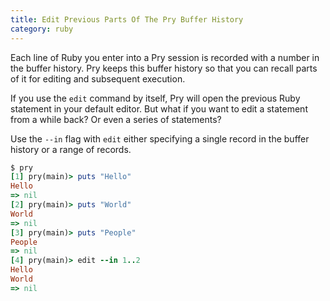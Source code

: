 ```yaml
--- 
title: Edit Previous Parts Of The Pry Buffer History
category: ruby
---
```


Each line of Ruby you enter into a Pry session is recorded with a number in
the buffer history. Pry keeps this buffer history so that you can recall
parts of it for editing and subsequent execution.

If you use the `edit` command by itself, Pry will open the previous Ruby
statement in your default editor. But what if you want to edit a statement
from a while back? Or even a series of statements?

Use the `--in` flag with `edit` either specifying a single record in the
buffer history or a range of records.

```ruby
$ pry
[1] pry(main)> puts "Hello"
Hello
=> nil
[2] pry(main)> puts "World"
World
=> nil
[3] pry(main)> puts "People"
People
=> nil
[4] pry(main)> edit --in 1..2
Hello
World
=> nil
```

